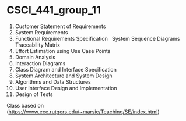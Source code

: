 # CSCI_441_group_11

1. Customer Statement of Requirements 
2. System Requirements 
3. Functional Requirements Specification         System Sequence Diagrams        Traceability Matrix 
4. Effort Estimation using Use Case Points
5. Domain Analysis
6. Interaction Diagrams 
7. Class Diagram and Interface Specification 
8. System Architecture and System Design
9. Algorithms and Data Structures 
10. User Interface Design and Implementation 
11. Design of Tests 

Class based on (https://www.ece.rutgers.edu/~marsic/Teaching/SE/index.html)